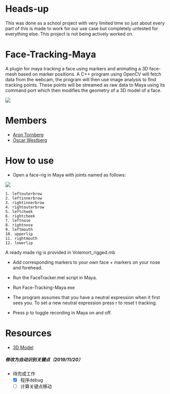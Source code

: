 # Heads-up
This was done as a school project with very limited time so just about every part of this is made to work for our use case but completely untested for everything else. This project is not being actively worked on.

# Face-Tracking-Maya
A plugin for maya tracking a face using markers and animating a 3D face-mesh based on marker positions. A C++ program using OpenCV will fetch data from the webcam, the program will then use image analysis to find tracking points. These points will be streamed as raw data to Maya using its command port which then modifies the geometry of a 3D model of a face.

![](https://github.com/oscarwestberg/Face-Tracking-Maya/raw/master/voldemort.gif)

# Members
* [Aron Tornberg](https://github.com/AronTornberg)  
* [Oscar Westberg](http://oscarwestberg.github.io)  

# How to use
* Open a face-rig in Maya with joints named as follows:

![](https://github.com/oscarwestberg/Face-Tracking-Maya/raw/master/rigreference.jpg)

	1. leftouterbrow
	2. leftinnerbrow
	3. rightinnerbrow
	4. rightouterbrow
	5. leftcheek
	6. rightcheek
	7. leftnose
	8. rightnose
	9. leftmouth
	10. upperlip
	11. rightmouth
	12. lowerlip

A ready made rig is provided in Volemort_rigged.mb

* Add corresponding markers to your own face + markers on your nose and forehead.

* Run the FaceTracker.mel script in Maya.

* Run Face-Tracking-Maya.exe

* The program assumes that you have a neutral expression when it first sees you. To set a new neutral expression press r to reset t tracking.

* Press p to toggle recording in Maya on and off.

# Resources
* [3D Model](http://tf3dm.com/3d-model/lord-voldemort-13066.html)  


##### 修改为自动识别关键点（2019/11/20）

* 待完成工作
	- [x] 程序debug
	- [ ] 计算关键点移动